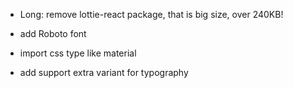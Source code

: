 - Long:
  remove lottie-react package, that is big size, over 240KB!

- add Roboto font
- import css type like material
- add support extra variant for typography
